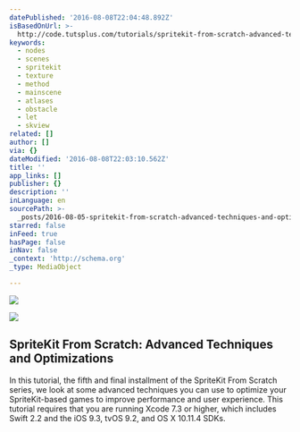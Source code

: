 ```yaml
---
datePublished: '2016-08-08T22:04:48.892Z'
isBasedOnUrl: >-
  http://code.tutsplus.com/tutorials/spritekit-from-scratch-advanced-techniques-and-optimizations--cms-26470
keywords:
  - nodes
  - scenes
  - spritekit
  - texture
  - method
  - mainscene
  - atlases
  - obstacle
  - let
  - skview
related: []
author: []
via: {}
dateModified: '2016-08-08T22:03:10.562Z'
title: ''
app_links: []
publisher: {}
description: ''
inLanguage: en
sourcePath: >-
  _posts/2016-08-05-spritekit-from-scratch-advanced-techniques-and-optimization.md
starred: false
inFeed: true
hasPage: false
inNav: false
_context: 'http://schema.org'
_type: MediaObject

---
```

![](https://the-grid-user-content.s3-us-west-2.amazonaws.com/3f9a4805-97f6-41f7-8374-a14dcba15be6.jpg)

<article style=""><img src="https://cms-assets.tutsplus.com/uploads/users/855/posts/26470/image/Screen%20Shot%202016-05-08%20at%2010.08.33%20PM.png" /><h1>SpriteKit From Scratch: Advanced Techniques and Optimizations</h1><p>In this tutorial, the fifth and final installment of the SpriteKit From Scratch series, we look at some advanced techniques you can use to optimize your SpriteKit-based games to improve performance and user experience. This tutorial requires that you are running Xcode 7.3 or higher, which includes Swift 2.2 and the iOS 9.3, tvOS 9.2, and OS X 10.11.4 SDKs.</p></article>